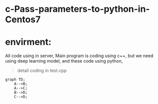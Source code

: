 # c-Pass-parameters-to-python-in-Centos7
# envirment:
  All code using in server, Main program is coding using c++, but we need using deep learning model, and these code using python, 
>detail coding in test.cpp

```graph
graph TD;
    A-->B;
    A-->C;
    B-->D;
    C-->D;
```
